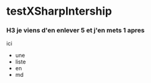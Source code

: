 # testXSharpIntership


### H3 je viens d'en enlever 5 et j'en mets 1 apres
ici

* une
* liste
* en
* md